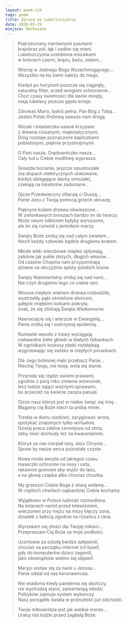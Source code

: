 ```yaml
---
layout: poem.njk
tags: poem
title: Zaraza na Lubelszczyźnie
date: 2020-03-29
miejsce: Markuszów
---
```

 
> Poprzecinany nierównymi pasmami                                       
> krajobraz pól, łąk i sadów się mieni.  
> Lubelszczyzna ozdobiona mozaikami  
> w kolorach czerni, brązu, beżu, zieleni…  
>   
> Wierzę w Jednego Boga Wszechmogącego…  
> Wszystko na tej ziemi należy do niego.   
>   
> Kiedyś po horyzont puszcze się ciągnęły,  
> naturalny filter, przed wrogiem schronienie…  
> Choć czasy świetności dla lasów minęły,  
> mają lubelacy jeszcze gęste knieje.  
>   
> Zdrowaś Mario, łaskiś pełna, Pan Bóg z Tobą…  
> Jesteś Polski Królową zawsze nam drogą.  
>   
> Wioski i miasteczka usiane krzyżami                                      
> z drewna ciosanymi, majestatycznymi.                  
> Dróg rozstaje poznaczone kapliczkami  
> pobielonymi, pięknie przystrojonymi.  
>   
> O Pani nasza, Orędowniczko nasza…  
> Cały lud u Ciebie modlitwę wyprasza.  
>   
> Gniazda bocianie, jeszcze opustoszałe                    
> (na słupach elektrycznych ulokowane,  
> kiedyś oblegające dachy omszałe),                            
> czekają na lokatorów zadumane…  
>   
> Ojcze Przedwieczny ofiaruję ci Duszę…  
> Panie Jezu z Twoją pomocą grzech skruszę.  
>   
> Pięknymi kulami drzewa obwieszone…                                   
> W zielonkawych broszach bardzo im do twarzy.  
> Może swym odbiciem byłyby wzruszone,  
> ale im się rozwód z jemiołami marzy.   
>   
> Święty Boże zmiłuj się nad całym światem…  
> Niech każdy człowiek będzie drugiemu bratem.   
>   
> Młode witki wierzbowe miękko spływają,                 
> zalotnie jak pukle złotych, długich włosów…                    
> Od czasów Chopina nam przypominają          
> dziwne na obczyźnie sploty polskich losów.  
>   
> Święty Nieśmiertelny zmiłuj się nad nami…  
> Nie czyń drugiemu tego co ciebie rani.  
>   
> Wiosna ciepłym wiatrem drzewa rozbudziła,  
> wystrzeliły pąki ośmielone słońcem,                      
> gałęzie miękkimi kotkami pokryła,  
> znak, że się zbliżają Święta Wielkanocne.  
>   
> Nawracajcie się i wierzcie w Ewangelię…  
> Panie zmiłuj się i wstrzymaj epidemię.  
>   
> Rumianki wesoło z trawy wyciągają                       
> ciekawskie żółte główki w białych falbankach.                               
> W ogródkach krokusy płatki rozkładają  
> wygrzewając się sielsko w ciepłych porankach.  
>   
> Dla Jego bolesnej męki przebacz Panie…  
> Niechaj Twoja, nie moja, wola się stanie.  
>   
> Przyroda się rządzi swoimi prawami,  
> zgodnie z porą roku zmienia wizerunek,           
> lecz ludzie zajęci ważnymi sprawami,               
> bo przecież na świecie zaraza panuje.               
>   
> Ojcze nasz któryś jest w niebie święć się imię…        
> Błagamy cię Boże niech ta próba minie.   
>   
> Trzeba w domu siedzieć, zaryglować wrota,  
> spotykać znajomych tylko wirtualnie.  
> Dzisiaj praca zdalna cenniejsza od złota,  
> żeby mieć dochody też na kwarantannie.  
>   
> Któryś za nas cierpiał rany Jezu Chryste…  
> Spraw by nasze serca pozostały czyste.  
>   
> Nowa moda weszła od jakiegoś czasu  
> maseczki ochronne na nosy i usta,   
> rękawice gumowe aby wyjść do lasu,  
> a na głowę czapka albo chociaż chustka.  
>   
> My grzeszni Ciebie Boga z wiarą wołamy…  
> W ciężkich chwilach najbardziej Ciebie kochamy.   
>   
> Wyjątkowo w Polsce ludność rozmodlona.  
> Na kolanach naród przed telewizorem,   
> wieczorem przy mężu na mszy klęczy żona,  
> dziadek z babcią zgodnie na różańcu z rana.  
>   
> Wyrzekam się złości dla Twojej miłości…  
> Przepraszam Cię Boże za moje podłości.  
>   
> Uczniowie za szkołą bardzo zatęsknili,  
> chociaż na początku internet ich bawił,  
> gdy do komputerów dzieci zagonili,  
> jako obowiązków widmo się objawił.  
>   
> Maryjo wstaw się za nami u Jezusa…  
> Panie oddal od nas koronawirusa.  
>   
> Nie wiadomo kiedy pandemia się skończy,  
> nie wychodzą starsi, zamartwiają młodzi.  
> Polityków zajmuje system wyborczy.  
> Nasz porządek świata w przeszłość już odchodzi.  
>   
> Twoje miłosierdzie jest jak wielkie morze…  
> Uratuj ród ludzki przed zagładą Boże.  
